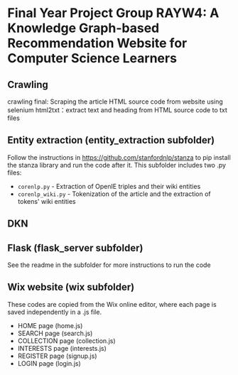 # Final Year Project Group RAYW4: A Knowledge Graph-based Recommendation Website for Computer Science Learners

## Crawling
crawling final: Scraping the article HTML source code from website using selenium 
html2txt：extract text and heading from HTML source code to txt files

## Entity extraction (entity_extraction subfolder)
Follow the instructions in https://github.com/stanfordnlp/stanza to pip install the stanza library and run the code after it. This subfolder includes two .py files:
- `corenlp.py` - Extraction of OpenIE triples and their wiki entities
- `corenlp_wiki.py` - Tokenization of the article and the extraction of tokens' wiki entities

## DKN

## Flask (flask_server subfolder)
See the readme in the subfolder for more instructions to run the code

## Wix website (wix subfolder)
These codes are copied from the Wix online editor, where each page is saved independently in a .js file. 
- HOME page (home.js)
- SEARCH page (search.js)
- COLLECTION page (collection.js)
- INTERESTS page (interests.js)
- REGISTER page (signup.js)
- LOGIN page (login.js)
